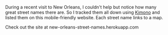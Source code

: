 <!--
title: New Orleans Street Names
description: Every street in the Big Easy
website: http://new-orleans-street-names.herokuapp.com/
keywords: [language, geo, words, heroku]
publish_date: 2014-06-20

-->

During a recent visit to New Orleans, I couldn't help but notice how many great street names there are. So I tracked them all down using [Kimono](https://www.kimonolabs.com/) and listed them on this mobile-friendly website. Each street name links to a map.

Check out the site at new-orleans-street-names.herokuapp.com
